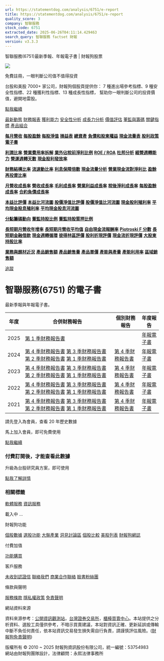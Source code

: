 ```yaml
---
url: https://statementdog.com/analysis/6751/e-report
title: https://statementdog.com/analysis/6751/e-report
quality_score: 3
company: 智聯服務
stock_code: 6751
extracted_date: 2025-06-26T04:11:14.429463
search_query: 智聯服務 factset 財報
version: v3.3.3
---
```


智聯服務(6751)最新季報、年報電子書 | 財報狗股票















![](https://www.facebook.com/tr?id=1265443774131605&ev=PageView&noscript=1)













































































免費註冊，一眼判斷公司值不值得投資

台股和美股 7000+ 家公司，財報狗個股頁提供你：
7 種進出場參考指標、9 種安全性指標、22 種獲利性指標、13 種成長性指標，
幫助你一眼判斷公司的投資價值，避開地雷股。

[點我繼續](/users/sign_up)

[最新動態](/analysis/6751)
[財務報表](/analysis/6751/monthly-revenue)
[獲利能力](/analysis/6751/profit-margin)
[安全性分析](/analysis/6751/financial-structure-ratio)
[成長力分析](/analysis/6751/monthly-revenue-growth-rate)
[價值評估](/analysis/6751/pe)
[董監與籌碼](/analysis/6751/broker-trading)
[關鍵指標](/analysis/6751/long-term-and-short-term-monthly-revenue-yoy)
[產品組合](/analysis/6751/ai-search)

[**每月營收**](/analysis/6751/monthly-revenue)
[**每股盈餘**](/analysis/6751/eps)
[**每股淨值**](/analysis/6751/nav)
[**損益表**](/analysis/6751/income-statement)
[**總資產**](/analysis/6751/assets)
[**負債和股東權益**](/analysis/6751/liabilities-and-equity)
[**現金流量表**](/analysis/6751/cash-flow-statement)
[**股利政策**](/analysis/6751/dividend-policy)
[**電子書**](/analysis/6751/e-report)

[**利潤比率**](/analysis/6751/profit-margin)
[**營業費用率拆解**](/analysis/6751/operating-expense-ratio)
[**業外佔稅前淨利比例**](/analysis/6751/non-operating-income-to-profit-before-tax)
[**ROE / ROA**](/analysis/6751/roe-roa)
[**杜邦分析**](/analysis/6751/du-pont-analysis)
[**經營週轉能力**](/analysis/6751/turnover-ratio)
[**營運週轉天數**](/analysis/6751/turnover-days)
[**現金股利發放率**](/analysis/6751/dividend-payout-ratio)

[**財務結構比率**](/analysis/6751/financial-structure-ratio)
[**流速動比率**](/analysis/6751/current-ratio-and-quick-ratio)
[**利息保障倍數**](/analysis/6751/interest-coverage-ratio)
[**現金流量分析**](/analysis/6751/cash-flow-analysis)
[**營業現金流對淨利比**](/analysis/6751/operating-cash-flow-to-net-income-ratio)
[**盈餘再投資比率**](/analysis/6751/reinvestment-rate)

[**月營收成長率**](/analysis/6751/monthly-revenue-growth-rate)
[**營收成長率**](/analysis/6751/revenue-growth-rate)
[**毛利成長率**](/analysis/6751/gross-profit-growth-rate)
[**營業利益成長率**](/analysis/6751/operating-income-growth-rate)
[**稅後淨利成長率**](/analysis/6751/net-income-growth-rate)
[**每股盈餘成長率**](/analysis/6751/eps-growth-rate)
[**合約負債成長率**](/analysis/6751/current-contract-liabilities-growth-rate)

[**本益比評價**](/analysis/6751/pe)
[**本益比河流圖**](/analysis/6751/pe-band)
[**股價淨值比評價**](/analysis/6751/pb)
[**股價淨值比河流圖**](/analysis/6751/pb-band)
[**現金股利殖利率**](/analysis/6751/dividend-yield)
[**平均現金股息殖利率**](/analysis/6751/average-dividend-yield)
[**平均現金股息河流圖**](/analysis/6751/average-dividend-yield-band)

[**分點籌碼動向**](/analysis/6751/broker-trading)
[**董監持股比例**](/analysis/6751/board-members-and-supervisors-shares-to-shares-outstanding-ratio)
[**董監持股質押比例**](/analysis/6751/pledging-ratio-of-board-members-and-supervisors)

[**長短期月營收年增率**](/analysis/6751/long-term-and-short-term-monthly-revenue-yoy)
[**長短期月營收平均值**](/analysis/6751/average-long-term-and-short-term-monthly-revenue)
[**自由現金流報酬率**](/analysis/6751/croic)
[**Piotroski F 分數**](/analysis/6751/piotroski-f-score)
[**長短期金融借款**](/analysis/6751/financial-borrowing)
[**現金週轉循環**](/analysis/6751/cash-conversion-cycle)
[**彼得林區評價**](/analysis/6751/peter-lynch-valuation)
[**股利折現評價**](/analysis/6751/dividend-discount-valuation)
[**現金流折現評價**](/analysis/6751/dcf-valuation)
[**大股東持股比率**](/analysis/6751/majority-shareholders-share-ratio)

[**業務與題材近況**](/analysis/6751/ai-search)
[**產品銷售額**](/analysis/6751/product-sales-figure)
[**產品銷售量**](/analysis/6751/product-sales-volume)
[**產品單價**](/analysis/6751/product-unit-price)
[**產能與產量**](/analysis/6751/production-capacity)
[**產能利用率**](/analysis/6751/production-capacity-utilization)
[**區域銷售額**](/analysis/6751/product-regional-sales)

[追蹤](/users/sign_up)

# 智聯服務(6751) 的電子書

最新季報與年報電子書。

| 年度 | 合併財務報告 | 個別財務報告 | 年度報告 |
| --- | --- | --- | --- |
| 2025 | [第 1 季財務報告書](https://doc.twse.com.tw/server-java/t57sb01?co_id=6751&colorchg=1&kind=A&step=9&filename=202501_6751_AI1.pdf) |  | [年報電子書](/analysis) |
| 2024 | [第 4 季財務報告書](https://doc.twse.com.tw/server-java/t57sb01?co_id=6751&colorchg=1&kind=A&step=9&filename=202404_6751_AI1.pdf)  [第 3 季財務報告書](https://doc.twse.com.tw/server-java/t57sb01?co_id=6751&colorchg=1&kind=A&step=9&filename=202403_6751_AI1.pdf)  [第 2 季財務報告書](https://doc.twse.com.tw/server-java/t57sb01?co_id=6751&colorchg=1&kind=A&step=9&filename=202402_6751_AI1.pdf)  [第 1 季財務報告書](https://doc.twse.com.tw/server-java/t57sb01?co_id=6751&colorchg=1&kind=A&step=9&filename=202401_6751_AI1.pdf) | [第 4 季財務報告書](https://doc.twse.com.tw/server-java/t57sb01?co_id=6751&colorchg=1&kind=A&step=9&filename=202404_6751_AI3.pdf) | [年報電子書](https://doc.twse.com.tw/server-java/t57sb01?co_id=6751&colorchg=1&kind=F&step=9&filename=2024_6751_20250611F04.pdf) |
| 2023 | [第 4 季財務報告書](https://doc.twse.com.tw/server-java/t57sb01?co_id=6751&colorchg=1&kind=A&step=9&filename=202304_6751_AI1.pdf)  [第 3 季財務報告書](https://doc.twse.com.tw/server-java/t57sb01?co_id=6751&colorchg=1&kind=A&step=9&filename=202303_6751_AI1.pdf)  [第 2 季財務報告書](https://doc.twse.com.tw/server-java/t57sb01?co_id=6751&colorchg=1&kind=A&step=9&filename=202302_6751_AI1.pdf)  [第 1 季財務報告書](https://doc.twse.com.tw/server-java/t57sb01?co_id=6751&colorchg=1&kind=A&step=9&filename=202301_6751_AI1.pdf) | [第 4 季財務報告書](https://doc.twse.com.tw/server-java/t57sb01?co_id=6751&colorchg=1&kind=A&step=9&filename=202304_6751_AI3.pdf) | [年報電子書](https://doc.twse.com.tw/server-java/t57sb01?co_id=6751&colorchg=1&kind=F&step=9&filename=2023_6751_20240607F04.pdf) |
| 2022 | [第 4 季財務報告書](https://doc.twse.com.tw/server-java/t57sb01?co_id=6751&colorchg=1&kind=A&step=9&filename=202204_6751_AI1.pdf)  [第 3 季財務報告書](https://doc.twse.com.tw/server-java/t57sb01?co_id=6751&colorchg=1&kind=A&step=9&filename=202203_6751_AI1.pdf)  [第 2 季財務報告書](https://doc.twse.com.tw/server-java/t57sb01?co_id=6751&colorchg=1&kind=A&step=9&filename=202202_6751_AI1.pdf)  [第 1 季財務報告書](https://doc.twse.com.tw/server-java/t57sb01?co_id=6751&colorchg=1&kind=A&step=9&filename=202201_6751_AI1.pdf) | [第 4 季財務報告書](https://doc.twse.com.tw/server-java/t57sb01?co_id=6751&colorchg=1&kind=A&step=9&filename=202204_6751_AI3.pdf) | [年報電子書](https://doc.twse.com.tw/server-java/t57sb01?co_id=6751&colorchg=1&kind=F&step=9&filename=2022_6751_20230613F04.pdf) |
| 2021 | [第 4 季財務報告書](https://doc.twse.com.tw/server-java/t57sb01?co_id=6751&colorchg=1&kind=A&step=9&filename=202104_6751_AI1.pdf)  [第 3 季財務報告書](https://doc.twse.com.tw/server-java/t57sb01?co_id=6751&colorchg=1&kind=A&step=9&filename=202103_6751_AI1.pdf)  [第 2 季財務報告書](https://doc.twse.com.tw/server-java/t57sb01?co_id=6751&colorchg=1&kind=A&step=9&filename=202102_6751_AI1.pdf)  [第 1 季財務報告書](https://doc.twse.com.tw/server-java/t57sb01?co_id=6751&colorchg=1&kind=A&step=9&filename=202101_6751_AI1.pdf) | [第 4 季財務報告書](https://doc.twse.com.tw/server-java/t57sb01?co_id=6751&colorchg=1&kind=A&step=9&filename=202104_6751_AI3.pdf) | [年報電子書](https://doc.twse.com.tw/server-java/t57sb01?co_id=6751&colorchg=1&kind=F&step=9&filename=2021_6751_20220608F04.pdf) |

請先登入為會員，查看 20 年歷史數據

馬上加入會員，即可免費使用

[點我繼續](/users/sign_up)

### 付費訂閱後，才能查看此數據

升級為台股研究員方案，即可使用

[點我了解詳情](/pricing)

### 相關標籤

[軟體服務](/tags/363)
[資訊服務](/tags/324)

載入中 ...





財報狗功能

[個股數據](/analysis)
[選股功能](/screeners)
[大盤產業](/taiex)
[洞見討論區](/insight)
[個股比較](/compare/tpe)
[美股列表](/us-stock-list)
[財報狗網誌](/blog/)

付費加值

[功能購買](/pricing)

客戶服務

[未收到認證信](/users/recv_auth_fail)
[聯絡我們](/contact)
[商業合作聯絡](/contact)
[臉書粉絲團](//www.facebook.com/statementdog)

條款與聲明

[服務條款](/law/tos)
[隱私權政策](/law/privacy)
[免責聲明](/law/disclaimer)

網站資料來源

資料來源参考：[公開資訊觀測站](http://mops.twse.com.tw/mops/web/index)，[台灣證券交易所](http://www.tse.com.tw/)，[櫃檯買賣中心](http://www.otc.org.tw/)。本站提供之分析資料、選股工具僅供參考，不暗示買賣建議，本站對資訊正確、更新延誤或傳輸中斷不負任何責任，依本站資訊交易發生損失需自行負責，請謹慎評估風險。([財報狗免責聲明](/law/disclaimer))

版權所有 © 2010 ~ 2025 財報狗資訊股份有限公司，統一編號：53754983  
網站由財報狗團隊設計，法律顧問：永熙法律事務所